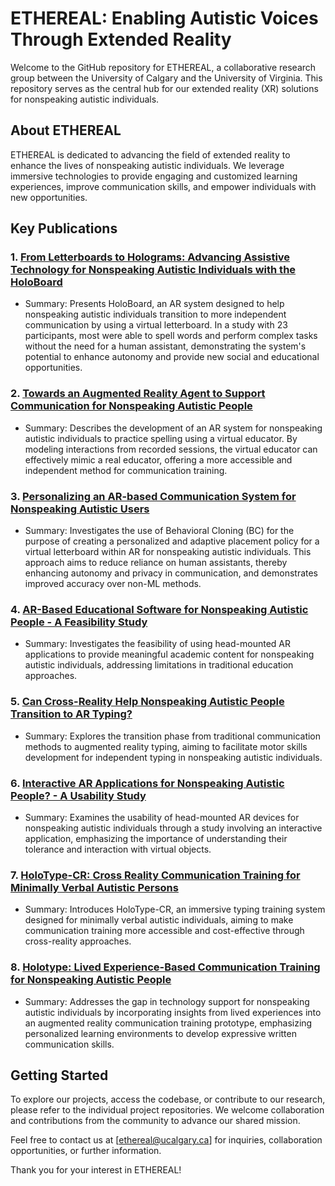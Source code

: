 # ETHEREAL: Enabling Autistic Voices Through Extended Reality

Welcome to the GitHub repository for ETHEREAL, a collaborative research group between the University of Calgary and the University of Virginia. This repository serves as the central hub for our extended reality (XR) solutions for nonspeaking autistic individuals.

## About ETHEREAL

ETHEREAL is dedicated to advancing the field of extended reality to enhance the lives of nonspeaking autistic individuals. We leverage immersive technologies to provide engaging and customized learning experiences, improve communication skills, and empower individuals with new opportunities.

## Key Publications

### 1. [From Letterboards to Holograms: Advancing Assistive Technology for Nonspeaking Autistic Individuals with the HoloBoard](https://doi.org/10.1145/3613904.3642626)

- Summary: Presents HoloBoard, an AR system designed to help nonspeaking autistic individuals transition to more independent communication by using a virtual letterboard. In a study with 23 participants, most were able to spell words and perform complex tasks without the need for a human assistant, demonstrating the system's potential to enhance autonomy and provide new social and educational opportunities.

### 2. [Towards an Augmented Reality Agent to Support Communication for Nonspeaking Autistic People](https://doi.org/10.1145/3613905.3651063)

- Summary: Describes the development of an AR system for nonspeaking autistic individuals to practice spelling using a virtual educator. By modeling interactions from recorded sessions, the virtual educator can effectively mimic a real educator, offering a more accessible and independent method for communication training.

### 3. [Personalizing an AR-based Communication System for Nonspeaking Autistic Users](https://doi.org/10.1145/3640543.3645153)

-  Summary: Investigates the use of Behavioral Cloning (BC) for the purpose of creating a personalized and adaptive placement policy for a virtual letterboard within AR for nonspeaking autistic individuals. This approach aims to reduce reliance on human assistants, thereby enhancing autonomy and privacy in communication, and demonstrates improved accuracy over non-ML methods.

### 4. [AR-Based Educational Software for Nonspeaking Autistic People - A Feasibility Study](https://doi.org/10.1109/ISMAR59233.2023.00069)

-  Summary: Investigates the feasibility of using head-mounted AR applications to provide meaningful academic content for nonspeaking autistic individuals, addressing limitations in traditional education approaches.

### 5. [Can Cross-Reality Help Nonspeaking Autistic People Transition to AR Typing?](https://doi.org/10.1145/3544549.3585859)

- Summary: Explores the transition phase from traditional communication methods to augmented reality typing, aiming to facilitate motor skills development for independent typing in nonspeaking autistic individuals.

### 6. [Interactive AR Applications for Nonspeaking Autistic People? - A Usability Study](https://doi.org/10.1145/3544548.3580721)

- Summary: Examines the usability of head-mounted AR devices for nonspeaking autistic individuals through a study involving an interactive application, emphasizing the importance of understanding their tolerance and interaction with virtual objects.

### 7. [HoloType-CR: Cross Reality Communication Training for Minimally Verbal Autistic Persons](https://doi.org/10.1109/ISMAR-Adjunct57072.2022.00042)

- Summary: Introduces HoloType-CR, an immersive typing training system designed for minimally verbal autistic individuals, aiming to make communication training more accessible and cost-effective through cross-reality approaches.

### 8. [Holotype: Lived Experience-Based Communication Training for Nonspeaking Autistic People](https://doi.org/10.1145/3491101.3519869)

- Summary: Addresses the gap in technology support for nonspeaking autistic individuals by incorporating insights from lived experiences into an augmented reality communication training prototype, emphasizing personalized learning environments to develop expressive written communication skills.

## Getting Started

To explore our projects, access the codebase, or contribute to our research, please refer to the individual project repositories. We welcome collaboration and contributions from the community to advance our shared mission.

Feel free to contact us at [ethereal@ucalgary.ca] for inquiries, collaboration opportunities, or further information.

Thank you for your interest in ETHEREAL!
